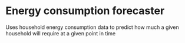 # Energy consumption forecaster
Uses household energy consumption data to predict how much a given household will require at a given point in time
